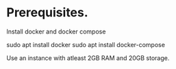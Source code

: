 # Prerequisites.

Install docker and docker compose

sudo apt  install docker
sudo apt  install docker-compose


Use an instance with atleast 2GB RAM and 20GB storage.

